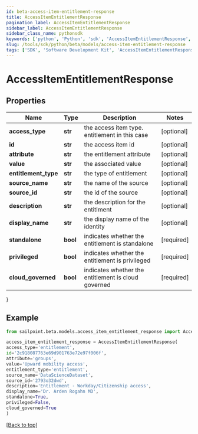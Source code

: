 ```yaml
---
id: beta-access-item-entitlement-response
title: AccessItemEntitlementResponse
pagination_label: AccessItemEntitlementResponse
sidebar_label: AccessItemEntitlementResponse
sidebar_class_name: pythonsdk
keywords: ['python', 'Python', 'sdk', 'AccessItemEntitlementResponse', 'BetaAccessItemEntitlementResponse'] 
slug: /tools/sdk/python/beta/models/access-item-entitlement-response
tags: ['SDK', 'Software Development Kit', 'AccessItemEntitlementResponse', 'BetaAccessItemEntitlementResponse']
---
```


# AccessItemEntitlementResponse


## Properties

Name | Type | Description | Notes
------------ | ------------- | ------------- | -------------
**access_type** | **str** | the access item type. entitlement in this case | [optional] 
**id** | **str** | the access item id | [optional] 
**attribute** | **str** | the entitlement attribute | [optional] 
**value** | **str** | the associated value | [optional] 
**entitlement_type** | **str** | the type of entitlement | [optional] 
**source_name** | **str** | the name of the source | [optional] 
**source_id** | **str** | the id of the source | [optional] 
**description** | **str** | the description for the entitlment | [optional] 
**display_name** | **str** | the display name of the identity | [optional] 
**standalone** | **bool** | indicates whether the entitlement is standalone | [required]
**privileged** | **bool** | indicates whether the entitlement is privileged | [required]
**cloud_governed** | **bool** | indicates whether the entitlement is cloud governed | [required]
}

## Example

```python
from sailpoint.beta.models.access_item_entitlement_response import AccessItemEntitlementResponse

access_item_entitlement_response = AccessItemEntitlementResponse(
access_type='entitlement',
id='2c918087763e69d901763e72e97f006f',
attribute='groups',
value='Upward mobility access',
entitlement_type='entitlement',
source_name='DataScienceDataset',
source_id='2793o32dwd',
description='Entitlement - Workday/Citizenship access',
display_name='Dr. Arden Rogahn MD',
standalone=True,
privileged=False,
cloud_governed=True
)

```
[[Back to top]](#) 

